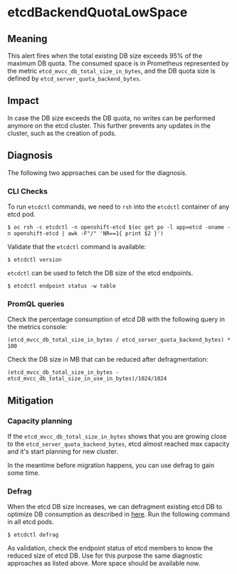 # etcdBackendQuotaLowSpace

## Meaning

This alert fires when the total existing DB size exceeds 95% of the maximum
DB quota. The consumed space is in Prometheus represented by the metric
`etcd_mvcc_db_total_size_in_bytes`, and the DB quota size is defined by
`etcd_server_quota_backend_bytes`.

## Impact

In case the DB size exceeds the DB quota, no writes can be performed anymore on
the etcd cluster. This further prevents any updates in the cluster, such as the
creation of pods.

## Diagnosis

The following two approaches can be used for the diagnosis.

### CLI Checks

To run `etcdctl` commands, we need to `rsh` into the `etcdctl` container of any
etcd pod.

```console
$ oc rsh -c etcdctl -n openshift-etcd $(oc get po -l app=etcd -oname -n openshift-etcd | awk -F"/" 'NR==1{ print $2 }')
```

Validate that the `etcdctl` command is available:

```console
$ etcdctl version
```

`etcdctl` can be used to fetch the DB size of the etcd endpoints.

```console
$ etcdctl endpoint status -w table
```

### PromQL queries

Check the percentage consumption of etcd DB with the following query in the
metrics console:

```console
(etcd_mvcc_db_total_size_in_bytes / etcd_server_quota_backend_bytes) * 100
```

Check the DB size in MB that can be reduced after defragmentation:

```console
(etcd_mvcc_db_total_size_in_bytes - etcd_mvcc_db_total_size_in_use_in_bytes)/1024/1024
```

## Mitigation

### Capacity planning

If the `etcd_mvcc_db_total_size_in_bytes` shows that you are growing close to
the `etcd_server_quota_backend_bytes`, etcd almost reached max capacity and it's
start planning for new cluster.

In the meantime before migration happens, you can use defrag to gain some time.

### Defrag

When the etcd DB size increases, we can defragment existing etcd DB to optimize
DB consumption as described in [here][etcdDefragmentation]. Run the following
command in all etcd pods.

```console
$ etcdctl defrag
```

As validation, check the endpoint status of etcd members to know the reduced
size of etcd DB. Use for this purpose the same diagnostic approaches as listed
above. More space should be available now.

[etcdDefragmentation]: https://etcd.io/docs/v3.4.0/op-guide/maintenance/
